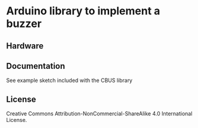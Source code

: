 
# Arduino library to implement a buzzer

## Hardware

## Documentation

See example sketch included with the CBUS library

## License

Creative Commons Attribution-NonCommercial-ShareAlike 4.0 International License.
